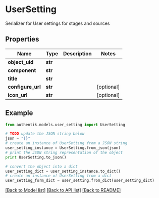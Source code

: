# UserSetting

Serializer for User settings for stages and sources

## Properties
Name | Type | Description | Notes
------------ | ------------- | ------------- | -------------
**object_uid** | **str** |  | 
**component** | **str** |  | 
**title** | **str** |  | 
**configure_url** | **str** |  | [optional] 
**icon_url** | **str** |  | [optional] 

## Example

```python
from authentik.models.user_setting import UserSetting

# TODO update the JSON string below
json = "{}"
# create an instance of UserSetting from a JSON string
user_setting_instance = UserSetting.from_json(json)
# print the JSON string representation of the object
print UserSetting.to_json()

# convert the object into a dict
user_setting_dict = user_setting_instance.to_dict()
# create an instance of UserSetting from a dict
user_setting_form_dict = user_setting.from_dict(user_setting_dict)
```
[[Back to Model list]](../README.md#documentation-for-models) [[Back to API list]](../README.md#documentation-for-api-endpoints) [[Back to README]](../README.md)


